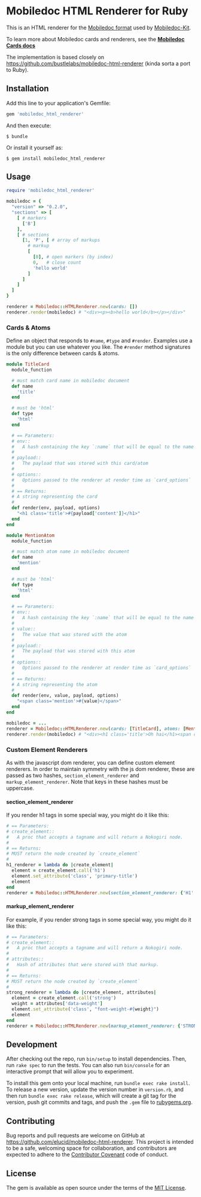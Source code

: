 # Mobiledoc HTML Renderer for Ruby

This is an HTML renderer for the [Mobiledoc format](https://github.com/bustlelabs/mobiledoc-kit/blob/master/MOBILEDOC.md) used by [Mobiledoc-Kit](https://github.com/bustlelabs/mobiledoc-kit).

To learn more about Mobiledoc cards and renderers, see the **[Mobiledoc Cards docs](https://github.com/bustlelabs/mobiledoc-kit/blob/master/CARDS.md)**

The implementation is based closely on https://github.com/bustlelabs/mobiledoc-html-renderer (kinda sorta a port to Ruby).

## Installation

Add this line to your application's Gemfile:

```ruby
gem 'mobiledoc_html_renderer'
```

And then execute:

    $ bundle

Or install it yourself as:

    $ gem install mobiledoc_html_renderer

## Usage

```ruby
require 'mobiledoc_html_renderer'

mobiledoc = {
  "version" => "0.2.0",
  "sections" => [
    [ # markers
      ['B']
    ],
    [ # sections
      [1, 'P', [ # array of markups
        # markup
        [
          [0], # open markers (by index)
          0,   # close count
          'hello world'
        ]
      ]
    ]
  ]
}

renderer = Mobiledoc::HTMLRenderer.new(cards: [])
renderer.render(mobiledoc) # "<div><p><b>hello world</b></p></div>"
```
### Cards & Atoms

Define an object that responds to `#name`, `#type` and `#render`. Examples use a module but you can use whatever you like.
The `#render` method signatures is the only difference between cards & atoms.

```ruby
module TitleCard
  module_function

  # must match card name in mobiledoc document
  def name
    'title'
  end

  # must be 'html'
  def type
    'html'
  end

  # == Parameters:
  # env::
  #   A hash containing the key `:name` that will be equal to the name of the card/atom
  #
  # payload::
  #   The payload that was stored with this card/atom
  #
  # options::
  #   Options passed to the renderer at render time as `card_options`
  #
  # == Returns:
  # A string representing the card
  #
  def render(env, payload, options)
    "<h1 class='title'>#{payload['content']}</h1>"
  end
end

module MentionAtom
  module_function

  # must match atom name in mobiledoc document
  def name
    'mention'
  end

  # must be 'html'
  def type
    'html'
  end

  # == Parameters:
  # env::
  #   A hash containing the key `:name` that will be equal to the name of the atom
  #
  # value::
  #   The value that was stored with the atom
  #
  # payload::
  #   The payload that was stored with this atom
  #
  # options::
  #   Options passed to the renderer at render time as `card_options`
  #
  # == Returns:
  # A string representing the atom
  #
  def render(env, value, payload, options)
    "<span class='mention'>#{value}</span>"
  end
end

mobiledoc = ...
renderer = Mobiledoc::HTMLRenderer.new(cards: [TitleCard], atoms: [MentionAtom])
renderer.render(mobiledoc) # "<div><h1 class='title'>Oh hai</h1><span class='mention'>@sdhull</span></div>"
```

### Custom Element Renderers

As with the javascript dom renderer, you can define custom element renderers. In order to maintain symmetry with the js dom renderer, these are passed as two hashes, `section_element_renderer` and `markup_element_renderer`. Note that keys in these hashes must be uppercase.

#### section_element_renderer
If you render h1 tags in some special way, you might do it like this:

```ruby
# == Parameters:
# create_element::
#   A proc that accepts a tagname and will return a Nokogiri node.
#
# == Returns:
# MUST return the node created by `create_element`
#
h1_renderer = lambda do |create_element|
  element = create_element.call('h1')
  element.set_attribute('class', 'primary-title')
  element
end
renderer = Mobiledoc::HTMLRenderer.new(section_element_renderer: {'H1' => h1_renderer})
```

#### markup_element_renderer
For example, if you render strong tags in some special way, you might do it like this:

```ruby
# == Parameters:
# create_element::
#   A proc that accepts a tagname and will return a Nokogiri node.
#
# attributes::
#   Hash of attributes that were stored with that markup.
#
# == Returns:
# MUST return the node created by `create_element`
#
strong_renderer = lambda do |create_element, attributes|
  element = create_element.call('strong')
  weight = attributes['data-weight']
  element.set_attribute('class', "font-weight-#{weight}")
  element
end
renderer = Mobiledoc::HTMLRenderer.new(markup_element_renderer: {'STRONG' => strong_renderer})
```

## Development

After checking out the repo, run `bin/setup` to install dependencies. Then, run `rake spec` to run the tests. You can also run `bin/console` for an interactive prompt that will allow you to experiment.

To install this gem onto your local machine, run `bundle exec rake install`. To release a new version, update the version number in `version.rb`, and then run `bundle exec rake release`, which will create a git tag for the version, push git commits and tags, and push the `.gem` file to [rubygems.org](https://rubygems.org).

## Contributing

Bug reports and pull requests are welcome on GitHub at https://github.com/elucid/mobiledoc-html-renderer. This project is intended to be a safe, welcoming space for collaboration, and contributors are expected to adhere to the [Contributor Covenant](contributor-covenant.org) code of conduct.


## License

The gem is available as open source under the terms of the [MIT License](http://opensource.org/licenses/MIT).

